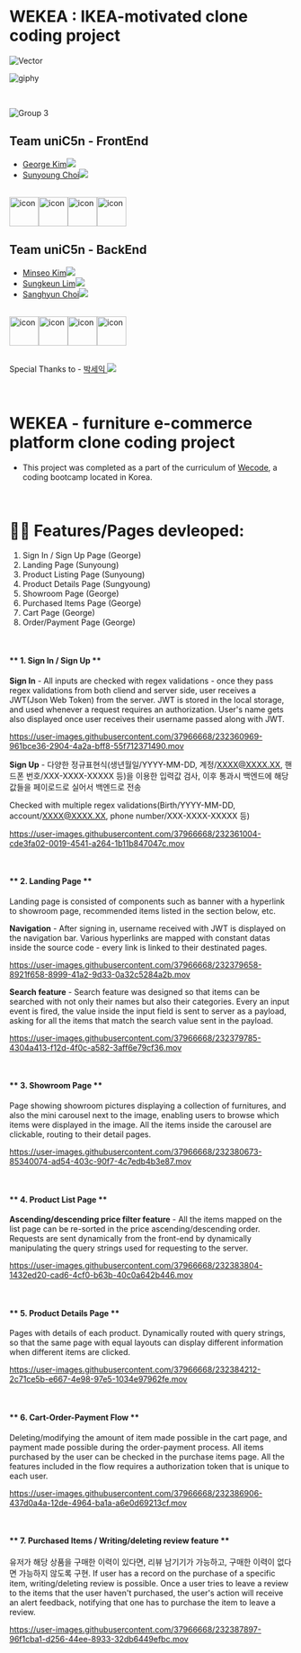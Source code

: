# WEKEA : IKEA-motivated clone coding project

![Vector](https://user-images.githubusercontent.com/37966668/232393450-f45f8d99-6001-4ce0-9e19-c2c0bebd19ae.png)

![giphy](https://user-images.githubusercontent.com/37966668/232397033-2bbaa8d7-382f-494b-9a8d-d7a3180d966c.gif)

<br />

![Group 3](https://user-images.githubusercontent.com/37966668/232392845-3958e8f3-0bfc-4734-8423-cd8a47ba55a3.png)

## Team uniC5n - FrontEnd

- <a href="https://github.com/ggkim0614">George Kim<img src="https://img.shields.io/badge/GitHub-181717?style=flat-square&logo=GitHub&logoColor=white&link=https://github.com/hongyeollee"/></a>
- <a href="https://github.com/suny0ung">Sunyoung Choi<img src="https://img.shields.io/badge/GitHub-181717?style=flat-square&logo=GitHub&logoColor=white&link=https://github.com/hongyeollee"/></a>

<br />

<div style="display: flex; align-items: flex-start;"><img src="https://techstack-generator.vercel.app/react-icon.svg" alt="icon" width="52" height="52" /><img src="https://techstack-generator.vercel.app/js-icon.svg" alt="icon" width="52" height="52" /><img src="https://techstack-generator.vercel.app/sass-icon.svg" alt="icon" width="52" height="52" /><img src="https://techstack-generator.vercel.app/restapi-icon.svg" alt="icon" width="52" height="52" /></div>


## Team uniC5n - BackEnd

- <a href="https://github.com/minseoya">Minseo Kim<img src="https://img.shields.io/badge/GitHub-181717?style=flat-square&logo=GitHub&logoColor=white&link=https://github.com/minseoya"/></a>
- <a href="https://github.com/lsg622">Sungkeun Lim<img src="https://img.shields.io/badge/GitHub-181717?style=flat-square&logo=GitHub&logoColor=white&link=https://github.com/lsg622"/></a>
- <a href="https://github.com/Dongrang072">Sanghyun Choi<img src="https://img.shields.io/badge/GitHub-181717?style=flat-square&logo=GitHub&logoColor=white&link=https://github.com/Dongrang072"/></a>

<br />

<div style="display: flex; align-items: flex-start;"><img src="https://techstack-generator.vercel.app/nginx-icon.svg" alt="icon" width="52" height="52" /><img src="https://techstack-generator.vercel.app/mysql-icon.svg" alt="icon" width="52" height="52" /><img src="https://techstack-generator.vercel.app/js-icon.svg" alt="icon" width="52" height="52" /><img src="https://techstack-generator.vercel.app/restapi-icon.svg" alt="icon" width="52" height="52" /></div>

<br />

Special Thanks to - <a href="https://github.com/parkseyik">박세익 <img src="https://img.shields.io/badge/GitHub-181717?style=flat-square&logo=GitHub&logoColor=white&link=https://github.com/parkseyik"/></a>

<br/>

# WEKEA - furniture e-commerce platform clone coding project

- This project was completed as a part of the curriculum of <a href="https://github.com/wecode-bootcamp-korea">Wecode</a>, a coding bootcamp located in Korea.

<br/>

# 👨‍💻 Features/Pages devleoped:
1. Sign In / Sign Up Page (George)
2. Landing Page (Sunyoung)
3. Product Listing Page (Sunyoung)
4. Product Details Page (Sungyoung)
5. Showroom Page (George)
6. Purchased Items Page (George)
7. Cart Page (George)
8. Order/Payment Page (George)

<br />

#### ** 1. Sign In / Sign Up **

**Sign In** - All inputs are checked with regex validations - once they pass regex validations from both cliend and server side, user receives a JWT(Json Web Token) from the server. JWT is stored in the local storage, and used whenever a request requires an authorization. User's name gets also displayed once user receives their username passed along with JWT.

https://user-images.githubusercontent.com/37966668/232360969-961bce36-2904-4a2a-bff8-55f712371490.mov

**Sign Up** - 다양한 정규표현식(생년월일/YYYY-MM-DD, 계정/XXXX@XXXX.XX, 핸드폰 번호/XXX-XXXX-XXXXX 등)을 이용한 입력값 검사, 이후 통과시 백엔드에 해당 값들을 페이로드로 실어서 백엔드로 전송

Checked with multiple regex validations(Birth/YYYY-MM-DD, account/XXXX@XXXX.XX, phone number/XXX-XXXX-XXXXX 등)

https://user-images.githubusercontent.com/37966668/232361004-cde3fa02-0019-4541-a264-1b11b847047c.mov

<br />

#### ** 2. Landing Page **<br>

Landing page is consisted of components such as banner with a hyperlink to showroom page, recommended items listed in the section below, etc.

**Navigation** - After signing in, username received with JWT is displayed on the navigation bar. Various hyperlinks are mapped with constant datas inside the source code - every link is linked to their destinated pages.

https://user-images.githubusercontent.com/37966668/232379658-8921f658-8999-41a2-9d33-0a32c5284a2b.mov

**Search feature** - Search feature was designed so that items can be searched with not only their names but also their categories. Every an input event is fired, the value inside the input field is sent to server as a payload, asking for all the items that match the search value sent in the payload.

https://user-images.githubusercontent.com/37966668/232379785-4304a413-f12d-4f0c-a582-3aff6e79cf36.mov

<br />

#### ** 3. Showroom Page **<br>

Page showing showroom pictures displaying a collection of furnitures, and also the mini carousel next to the image, enabling users to browse which items were displayed in the image. All the items inside the carousel are clickable, routing to their detail pages.

https://user-images.githubusercontent.com/37966668/232380673-85340074-ad54-403c-90f7-4c7edb4b3e87.mov

<br />

#### ** 4. Product List Page **<br>

**Ascending/descending price filter feature** - All the items mapped on the list page can be re-sorted in the price ascending/descending order. Requests are sent dynamically from the front-end by dynamically manipulating the query strings used for requesting to the server.

https://user-images.githubusercontent.com/37966668/232383804-1432ed20-cad6-4cf0-b63b-40c0a642b446.mov

<br />

#### ** 5. Product Details Page **<br>

Pages with details of each product. Dynamically routed with query strings, so that the same page with equal layouts can display different information when different items are clicked.

https://user-images.githubusercontent.com/37966668/232384212-2c71ce5b-e667-4e98-97e5-1034e97962fe.mov

<br />

#### ** 6. Cart-Order-Payment Flow **<br>

Deleting/modifying the amount of item made possible in the cart page, and payment made possible during the order-payment process. All items purchased by the user can be checked in the purchase items page. All the features included in the flow requires a authorization token that is unique to each user.

https://user-images.githubusercontent.com/37966668/232386906-437d0a4a-12de-4964-ba1a-a6e0d69213cf.mov

<br />

#### ** 7. Purchased Items / Writing/deleting review feature **<br>

유저가 해당 상품을 구매한 이력이 있다면, 리뷰 남기기가 가능하고, 구매한 이력이 없다면 가능하지 않도록 구현. 
If user has a record on the purchase of a specific item, writing/deleting review is possible. Once a user tries to leave a review to the items that the user haven't purchased, the user's action will receive an alert feedback, notifying that one has to purchase the item to leave a review.

https://user-images.githubusercontent.com/37966668/232387897-96f1cba1-d256-44ee-8933-32db6449efbc.mov

<br />








